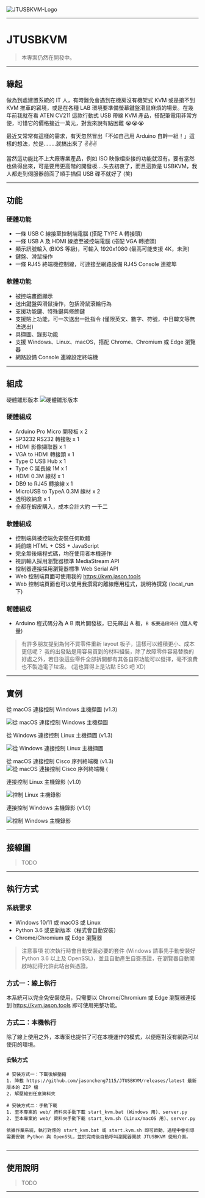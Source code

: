 ![JTUSBKVM-Logo](https://github.com/jasoncheng7115/JTUSBKVM/blob/main/JTUSBKVM.001.png?raw=true)

-----

# JTUSBKVM

> 本專案仍然在開發中。

-----

## 緣起

做為到處建置系統的 IT 人，有時難免會遇到在機房沒有機架式 KVM 或是搶不到 KVM 推車的窘境，或是在各種 LAB 環境要準備螢幕鍵盤滑鼠麻煩的場景。在幾年前我就在看 ATEN CV211 這款行動式 USB 帶線 KVM 產品，搭配筆電用非常方便，可惜它的價格接近一萬元，對我來說有點困難 😭😭😭

最近又常常有這樣的需求，有天忽然冒出「不如自己用 Arduino 自幹一組！」這樣的想法，於是........就搞出來了 ✌✌✌

當然這功能比不上大廠專業產品，例如 ISO 映像檔掛接的功能就沒有。要有當然也做得出來，可是要用更高階的開發板....失去初衷了，而且這款是 USBKVM，我人都走到伺服器前面了順手插個 USB 碟不就好了 (笑)


---

## 功能

### 硬體功能
* 一條 USB C 線接至控制端電腦 (搭配 TYPE A 轉接頭)
* 一條 USB A 及 HDMI 線接至被控端電腦 (搭配 VGA 轉接頭)
* 顯示訊號輸入 (BIOS 等級)，可輸入 1920x1080 (最高可能支援 4K，未測)
* 鍵盤、滑鼠操作
* 一條 RJ45 終端機控制線，可連接至網路設備 RJ45 Console 連接埠

### 軟體功能
* 被控端畫面顯示
* 送出鍵盤與滑鼠操作，包括滑鼠滾輪行為
* 支援功能鍵、特殊鍵與修飾鍵
* 支援貼上功能，可一次送出一批指令 (僅限英文、數字、符號，中日韓文等無法送出)
* 具擷圖、錄影功能
* 支援 Windows、Linux、macOS，搭配 Chrome、Chromium 或 Edge 瀏覽器
* 網路設備 Console 連線設定終端機
  
---

## 組成

硬體雛形版本
![硬體雛形版本](https://github.com/jasoncheng7115/JTUSBKVM/blob/main/screenshot/1%20%E5%85%A8%E9%85%8D.JPG?raw=true)



### 硬體組成
* Arduino Pro Micro 開發板 x 2
* SP3232 RS232 轉接板 x 1
* HDMI 影像擷取器 x 1 
* VGA to HDMI 轉接頭 x 1
* Type C USB Hub x 1
* Type C 延長線 1M x 1
* HDMI 0.3M 線材 x 1
* DB9 to RJ45 轉接線 x 1
* MicroUSB to TypeA 0.3M 線材 x 2
* 透明收納盒 x 1
* 全都在蝦皮購入，成本合計大約 一千二

### 軟體組成
* 控制端與被控端免安裝任何軟體
* 純前端 HTML + CSS + JavaScript
* 完全無後端程式碼，均在使用者本機運作
* 視訊輸入採用瀏覽器標準 MediaStream API
* 控制器連接採用瀏覽器標準 Web Serial API
* Web 控制端頁面可使用我的 https://kvm.jason.tools
* Web 控制端頁面也可以使用我撰寫的離線應用程式，說明待撰寫 (local_run 下)

### 韌體組成
* Arduino 程式碼分為 A B 兩片開發板，已先釋出 A 板，`B 板要過段時日` (個人考量)
 
  
> 有許多朋友提到為何不買零件重新 layout 板子，這樣可以體積更小、成本更低呢？
> 我的出發點是用容易買到的材料組裝，除了故障零件容易替換的好處之外，若日後這些零件全部拆開都有其各自原功能可以發揮，毫不浪費也不製造電子垃圾。 (這也算得上是沾點 ESG 吧 XD)


---

## 實例


從 macOS 連接控制 Windows 主機擷圖 (v1.3)

![從 macOS 連接控制 Windows 主機擷圖](https://raw.githubusercontent.com/jasoncheng7115/JTUSBKVM/refs/heads/main/screenshot/windows_1.png)

從 Windows 連接控制 Linux 主機擷圖 (v1.3)

![從 Windows 連接控制 Linux 主機擷圖](https://raw.githubusercontent.com/jasoncheng7115/JTUSBKVM/refs/heads/main/screenshot/linux_from_windows.png)

從 macOS 連接控制 Cisco 序列終端機 (v1.3)
![從 macOS 連接控制 Cisco 序列終端機 (](https://raw.githubusercontent.com/jasoncheng7115/JTUSBKVM/refs/heads/main/screenshot/console_cisco2.png)



連接控制 Linux 主機錄影 (v1.0)

![控制 Linux 主機錄影](https://github.com/jasoncheng7115/JTUSBKVM/blob/main/screenshot/6%20linux_ok_cut.gif?raw=true)


連接控制 Windows 主機錄影 (v1.0)

![控制 Windows 主機錄影](https://github.com/jasoncheng7115/JTUSBKVM/blob/main/screenshot/5%20windows_ok_cut.gif?raw=true)


---

## 接線圖

> TODO
>


---

## 執行方式

### 系統需求

* Windows 10/11 或 macOS 或 Linux
* Python 3.6 或更新版本（程式會自動安裝）
* Chrome/Chromium 或 Edge 瀏覽器

> 注意事項
> 初次執行時會自動安裝必要的套件 (Windows 請事先手動安裝好 Python 3.6 以上及 OpenSSL)，並且自動產生自簽憑證，在瀏覽器自動開啟時記得允許此站台與憑證。

### 方式一：線上執行

本系統可以完全免安裝使用，只需要以 Chrome/Chromium 或 Edge 瀏覽器連接到 https://kvm.jason.tools 即可使用完整功能。



### 方式二：本機執行

除了線上使用之外，本專案也提供了可在本機運作的模式，以便應對沒有網路可以使用的環境。

#### 安裝方式
```
# 安裝方式一：下載後解壓縮
1. 降載 https://github.com/jasoncheng7115/JTUSBKVM/releases/latest 最新版本的 ZIP 檔
2. 解壓縮到任意資料夾

# 安裝方式二：手動下載
1. 至本專案的 web/ 資料夾手動下載 start_kvm.bat (Windows 用)、server.py
2. 至本專案的 web/ 資料夾手動下載 start_kvm.sh (Linux/macOS 用)、server.py

依據作業系統，執行對應的 start_kvm.bat 或 start.kvm.sh 即可啟動，過程中會引導需要安裝 Python 與 OpenSSL，並於完成後自動呼叫瀏覽器開啟 JTUSBKVM 使用介面。


```



---

## 使用說明

> TODO


---

